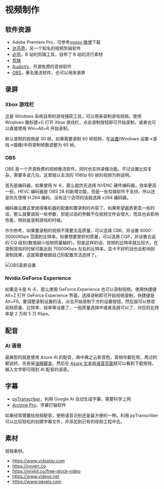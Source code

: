 # 视频制作

## 软件资源

- Adobe Premiere Pro，可参考[vposy 微博](https://weibo.com/vposy)下载
- [达芬奇](http://www.blackmagicdesign.com/products/davinciresolve)，另一个知名的视频剪辑软件
- [必剪](https://bcut.bilibili.cn)，B 站的剪辑工具，自带了 B 站的流行素材
- [剪映](https://lv.ulikecam.com/)
- [Audicity](https://www.audacityteam.org)，开源免费的音频软件
- [OBS](https://obsproject.com/download)，著名推流软件，也可以用来录屏

## 录屏

### Xbox 游戏栏

这是 Windows 系统自带的游戏捕获工具，可以用来录制游戏视频。使用 Windows 徽标键+G 打开 Xbox 游戏栏，点击录制按钮即可开始录制，或者也可以直接使用 Win+Alt+R 开始录制。

默认录制的视频是 30 帧，如果需要录制 60 帧视频，在[设置](ms-settings:gaming-gamedvr)(Windows 设置->游戏->摄像)中将录制帧数调整为 60 帧。

### OBS

OBS 是一个开源免费的视频推流软件，同时也支持录像功能。不过设置比较复杂，需要多说几句。这里就以主流的 1080p 60 帧的视频为例说明。

首先是编码器，如果使用 N 卡，那么就优先选择 NVENC 硬件编码器，效率更高一些，HEVC 编码器是 OBS 28 的新增功能，但是一些剪辑软件不支持，所以还是优先使用 H.264 编码。没有这个选项的话就选择 x264 编码器。

编码器设置这里就得看机器的配置和要录制的内容了。如果希望画质更高一些的话，那么就要调高一些参数，但是过高的参数不仅视频文件会很大，而且也会影响性能，特别是录制游戏的时候。

作为参考，如果要录制的视频不需要太高质量，可以选择 CBR，并设置 6000-30000Kbps 范围的比特率。如果想要更好的质量，可以选用 CQP，并设置合适的 CQ 级别(数值越小视频质量越好)，但是这样的话，视频的比特率就比较大，在录制游戏的时候可能达到 70000Kbps 左右的比特率。显卡不好的话也会影响到录制效果，这就需要根据自己的配置灵活选择了。

![OBS录屏设置](./img/OBS录像设置.png)

### Nvidia GeForce Experience

如果显卡是 N 卡，那么使用 GeForce Experience 也可以录制视频。使用快捷键 Alt+Z 打开 GeForce Experience 界面，选择录制即可开始视频录制，快捷键是 Alt+F9。要调整录制设置的话，点击开始录制下方的设置按钮，然后就可以修改视频质量、比特率、帧率等设置了，一般质量选择中或者高就可以了，对应的比特率是 2 万和 5 万 Kbps。

## 配音

### AI 语音

最典型的就是使用 Azure AI 的配音，典中典之云希音色，营销号都在用，用过的都说好。先安装[油猴脚本](https://greasyfork.org/zh-CN/scripts/444347-azure-speech-download?)，然后在 [Azure 文本转语音页面](https://azure.microsoft.com/zh-cn/products/cognitive-services/text-to-speech/#features)就可以看到下载按钮，输入文字即可得到 AI 配音的语音。

## 字幕

- [pyTranscriber](https://github.com/raryelcostasouza/pyTranscriber)，利用 Google AI 自动生成字幕，需要科学上网
- [Arctime Pro](https://arctime.org/download.html)，字幕打轴软件

如果经常需要给视频配音，使用语音识别还是最方便的一种。利用 pyTranscriber 可以比较轻松的创建字幕文件，并添加到已有的视频工程中去。

## 素材

视频素材。

- <https://www.vidsplay.com>
- <https://coverr.co>
- <https://mixkit.co/free-stock-video>
- <https://www.videvo.net>
- <https://www.pexels.com>
